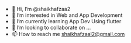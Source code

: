 - 👋 Hi, I’m @shaikhafzaa2
- 👀 I’m interested in Web and App Development
- 🌱 I’m currently learning App Dev Using flutter
- 💞️ I’m looking to collaborate on ...
- 📫 How to reach me shaikhafzaal2@gmail.com

<!---
shaikhafzaa2/shaikhafzaa2 is a ✨ special ✨ repository because its `README.md` (this file) appears on your GitHub profile.
You can click the Preview link to take a look at your changes.
--->
